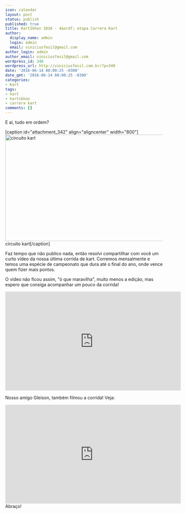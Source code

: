 ```yaml
---
icon: calendar
layout: post
status: publish
published: true
title: KartIkhon 2016 - 4&ordf; etapa Carrera Kart
author:
  display_name: admin
  login: admin
  email: viniciusfesil@gmail.com
author_login: admin
author_email: viniciusfesil@gmail.com
wordpress_id: 340
wordpress_url: http://viniciusfesil.com.br/?p=340
date: '2016-06-14 08:00:25 -0300'
date_gmt: '2016-06-14 08:00:25 -0300'
categories:
- Kart
tags:
- kart
- kartikhon
- carrera kart
comments: []
---
```

<p>E a&iacute;, tudo em ordem?</p>
<p>[caption id="attachment_342" align="aligncenter" width="800"]<img class="size-full wp-image-342" src="http://viniciusfesil.com.br/wp-content/uploads/2016/06/vcjc8jlapdv5lvsrp6sp.gif" alt="circuito kart" width="800" height="339" /> circuito kart[/caption]</p>
<p>Faz tempo que n&atilde;o publico nada, ent&atilde;o resolvi compartilhar com voc&ecirc; um curto v&iacute;deo da nossa &uacute;ltima corrida de kart. Corremos mensalmente e temos uma esp&eacute;cie de campeonato que dura at&eacute; o final do ano, onde vence quem fizer mais pontos.</p>
<p>O v&iacute;deo n&atilde;o ficou assim, "&oacute; que maravilha", muito menos a edi&ccedil;&atilde;o, mas espero que consiga acompanhar um pouco da corrida!</p>
<p><iframe src="https://www.youtube.com/embed/nJhfT9fRXNk" width="560" height="315" frameborder="0" allowfullscreen="allowfullscreen"></iframe></p>
<p>Nosso amigo Gleison, tamb&eacute;m filmou a corrida! Veja:</p>
<p><iframe src="https://www.youtube.com/embed/gB_oPMEWluw" width="560" height="315" frameborder="0" allowfullscreen="allowfullscreen"></iframe><br />
Abra&ccedil;o!</p>
